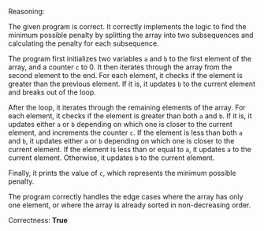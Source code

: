 Reasoning:

The given program is correct. It correctly implements the logic to find the minimum possible penalty by splitting the array into two subsequences and calculating the penalty for each subsequence.

The program first initializes two variables `a` and `b` to the first element of the array, and a counter `c` to 0. It then iterates through the array from the second element to the end. For each element, it checks if the element is greater than the previous element. If it is, it updates `b` to the current element and breaks out of the loop.

After the loop, it iterates through the remaining elements of the array. For each element, it checks if the element is greater than both `a` and `b`. If it is, it updates either `a` or `b` depending on which one is closer to the current element, and increments the counter `c`. If the element is less than both `a` and `b`, it updates either `a` or `b` depending on which one is closer to the current element. If the element is less than or equal to `a`, it updates `a` to the current element. Otherwise, it updates `b` to the current element.

Finally, it prints the value of `c`, which represents the minimum possible penalty.

The program correctly handles the edge cases where the array has only one element, or where the array is already sorted in non-decreasing order.

Correctness: **True**